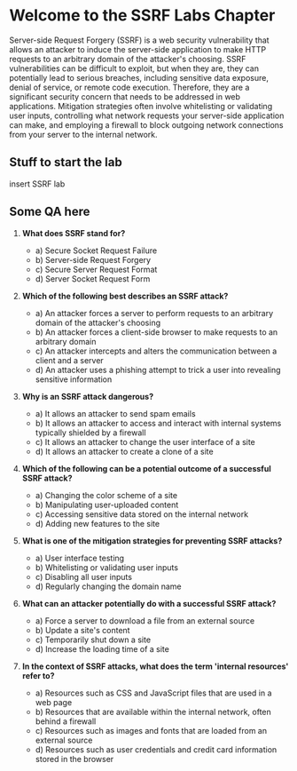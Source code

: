 # Welcome to the SSRF Labs Chapter

Server-side Request Forgery (SSRF) is a web security vulnerability that allows an attacker to induce the server-side application to make HTTP requests to an arbitrary domain of the attacker's choosing.
SSRF vulnerabilities can be difficult to exploit, but when they are, they can potentially lead to serious breaches, including sensitive data exposure, denial of service, or remote code execution. Therefore, they are a significant security concern that needs to be addressed in web applications. Mitigation strategies often involve whitelisting or validating user inputs, controlling what network requests your server-side application can make, and employing a firewall to block outgoing network connections from your server to the internal network.

## Stuff to start the lab

insert SSRF lab

## Some QA here

1. **What does SSRF stand for?**
   - a) Secure Socket Request Failure
   - b) Server-side Request Forgery
   - c) Secure Server Request Format
   - d) Server Socket Request Form

2. **Which of the following best describes an SSRF attack?**
   - a) An attacker forces a server to perform requests to an arbitrary domain of the attacker's choosing
   - b) An attacker forces a client-side browser to make requests to an arbitrary domain
   - c) An attacker intercepts and alters the communication between a client and a server
   - d) An attacker uses a phishing attempt to trick a user into revealing sensitive information

3. **Why is an SSRF attack dangerous?**
   - a) It allows an attacker to send spam emails
   - b) It allows an attacker to access and interact with internal systems typically shielded by a firewall
   - c) It allows an attacker to change the user interface of a site
   - d) It allows an attacker to create a clone of a site

4. **Which of the following can be a potential outcome of a successful SSRF attack?**
   - a) Changing the color scheme of a site
   - b) Manipulating user-uploaded content
   - c) Accessing sensitive data stored on the internal network
   - d) Adding new features to the site

5. **What is one of the mitigation strategies for preventing SSRF attacks?**
   - a) User interface testing
   - b) Whitelisting or validating user inputs
   - c) Disabling all user inputs
   - d) Regularly changing the domain name

6. **What can an attacker potentially do with a successful SSRF attack?**
   - a) Force a server to download a file from an external source
   - b) Update a site's content
   - c) Temporarily shut down a site
   - d) Increase the loading time of a site

7. **In the context of SSRF attacks, what does the term 'internal resources' refer to?**
   - a) Resources such as CSS and JavaScript files that are used in a web page
   - b) Resources that are available within the internal network, often behind a firewall
   - c) Resources such as images and fonts that are loaded from an external source
   - d) Resources such as user credentials and credit card information stored in the browser
